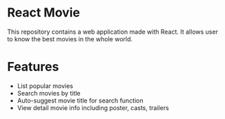# React Movie
This repository contains a web application made with React. It allows user to know the best movies in the whole world.

# Features
<ul>
  <li>
    List popular movies
  </li>
  <li>
Search movies by title
  </li>
  <li>
  Auto-suggest movie title for search function
  </li>
    <li>
  View detail movie info including poster, casts, trailers
  </li>
</ul>



